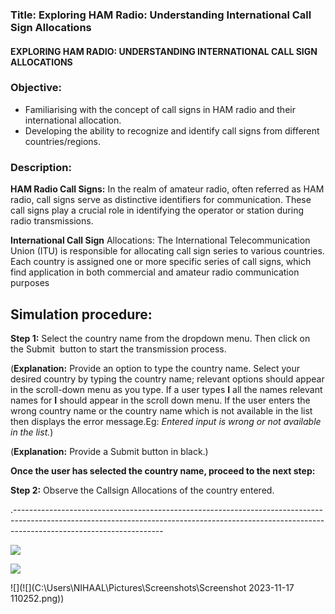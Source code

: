 ### **Title:** Exploring HAM Radio: Understanding International Call Sign Allocations

#### EXPLORING HAM RADIO: UNDERSTANDING INTERNATIONAL CALL SIGN ALLOCATIONS

### **Objective:**

- Familiarising with the concept of call signs in HAM radio and their international allocation.
- Developing the ability to recognize and identify call signs from different countries/regions.

### **Description:**

**HAM Radio Call Signs:** In the realm of amateur radio, often referred as HAM radio, call signs serve as distinctive identifiers for communication. These call signs play a crucial role in identifying the operator or station during radio transmissions.

**International Call Sign** Allocations: The International Telecommunication Union (ITU) is responsible for allocating call sign series to various countries. Each country is assigned one or more specific series of call signs, which find application in both commercial and amateur radio communication purposes

## **Simulation procedure:**

**Step 1:** Select the country name from the dropdown menu. Then click on the Submit  button to start the transmission process.

(**Explanation:** Provide an option to type the country name. Select your desired country by typing the country name; relevant options should appear in the scroll-down menu as you type. If a user types **I** all​​ the names relevant names for **I** should appear in the scroll down menu. If the user enters the wrong country name or the country name which is not available in the list then displays the error message.Eg: *Entered input is wrong or not available in the list.*)

(**Explanation:** Provide a Submit button in black.)

**Once the user has selected the country name, proceed to the next step:**

**Step 2:** Observe the Callsign Allocations of the country entered.

.-------------------------------------------------------------------------------------------------------------------------------------------------------------------------------------------------

![](https://github-production-user-asset-6210df.s3.amazonaws.com/109609462/283700629-4d1020f7-eb73-4b37-86e4-d41c9ce02714.png)

![](https://github-production-user-asset-6210df.s3.amazonaws.com/109609462/283700535-5ed41443-27ed-483e-8afc-2cc68dd09002.png)

!\[\](!\[\](C:\\Users\\NIHAAL\\Pictures\\Screenshots\\Screenshot 2023-11-17 110252.png))
